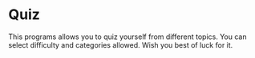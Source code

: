 # Quiz #
This programs allows you to quiz yourself from different topics. You can select difficulty and categories allowed. Wish you best of luck for it.
